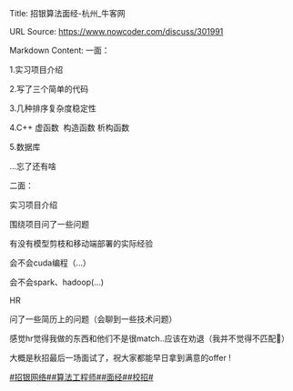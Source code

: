 Title: 招银算法面经-杭州_牛客网

URL Source: https://www.nowcoder.com/discuss/301991

Markdown Content:
一面：

1.实习项目介绍

2.写了三个简单的代码

3.几种排序复杂度稳定性

4.C++ 虚函数  构造函数 析构函数

5.数据库

...忘了还有啥

二面：

实习项目介绍

围绕项目问了一些问题

有没有模型剪枝和移动端部署的实际经验

会不会cuda编程（...）

会不会spark、hadoop(...)

HR

问了一些简历上的问题（会聊到一些技术问题）

感觉hr觉得我做的东西和他们不是很match..应该在劝退（我并不觉得不匹配🤣）

大概是秋招最后一场面试了，祝大家都能早日拿到满意的offer !

[#招银网络#](https://www.nowcoder.com/enterprise/914/discussion)[#算法工程师#](https://www.nowcoder.com/creation/subject/146d543971d045ba84b4b8a4dd573fff)[#面经#](https://www.nowcoder.com/creation/subject/928d551be73f40db82c0ed83286c8783)[#校招#](https://www.nowcoder.com/creation/subject/d09b966a380b45ddaba9dc5a6bd5ee19)
